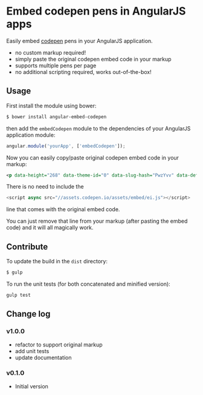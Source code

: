 # Embed codepen pens in AngularJS apps

Easily embed [codepen](http://codepen.io/) pens in your AngularJS application.
 
- no custom markup required!
- simply paste the original codepen embed code in your markup
- supports multiple pens per page
- no additional scripting required, works out-of-the-box!

## Usage

First install the module using bower:
 
```bash
$ bower install angular-embed-codepen
```

then add the `embedCodepen` module to the dependencies of your AngularJS application module:

```javascript
angular.module('yourApp', ['embedCodepen']);
```

Now you can easily copy/paste original codepen embed code in your markup:

```xml
<p data-height="268" data-theme-id="0" data-slug-hash="PwzYvv" data-default-tab="result" data-user="DavidKern" class='codepen'>See the Pen <a href='http://codepen.io/DavidKern/pen/PwzYvv/'>David Kern HTML5 Table</a> by David Kern (<a href='http://codepen.io/DavidKern'>@DavidKern</a>) on <a href='http://codepen.io'>CodePen</a>.</p>
```

There is no need to include the 

```javascript
<script async src="//assets.codepen.io/assets/embed/ei.js"></script>
```
line that comes with the original embed code.

You can just remove that line from your markup (after pasting the embed code) and it will all magically work.

## Contribute

To update the build in the `dist` directory:

```bash
$ gulp
```

To run the unit tests (for both concatenated and minified version):

```bash
gulp test
```

## Change log

### v1.0.0

- refactor to support original markup
- add unit tests
- update documentation

### v0.1.0

- Initial version
